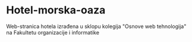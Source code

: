 # Hotel-morska-oaza

Web-stranica hotela izrađena u sklopu kolegija "Osnove web tehnologija" na Fakultetu organizacije i informatike
